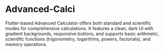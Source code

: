 # Advanced-Calci
Flutter-based Advanced Calculator offers both standard and scientific modes for comprehensive calculations. It features a clean, dark UI with gradient backgrounds, responsive buttons, and supports basic arithmetic, scientific functions (trigonometry, logarithms, powers, factorials), and memory operations.
